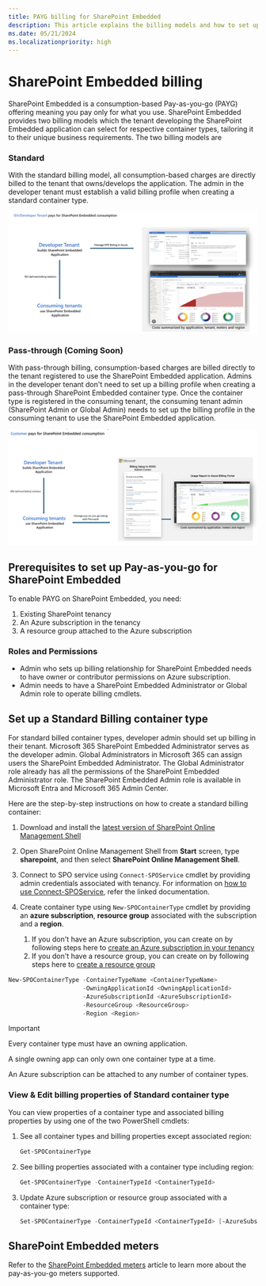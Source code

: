 ```yaml
---
title: PAYG billing for SharePoint Embedded
description: This article explains the billing models and how to set up PAYG billing.
ms.date: 05/21/2024
ms.localizationpriority: high
---
```


# SharePoint Embedded billing

SharePoint Embedded is a consumption-based Pay-as-you-go (PAYG) offering meaning you pay only for what you use. SharePoint Embedded provides two billing models which the tenant developing the SharePoint Embedded application can select for respective container types, tailoring it to their unique business requirements. The two billing models are

### Standard

With the standard billing model, all consumption-based charges are directly billed to the tenant that owns/develops the application. The admin in the developer tenant  must establish a valid billing profile when creating a standard container type.

![Standard](../../../images/1bill521.png)

### Pass-through (Coming Soon)

With pass-through billing, consumption-based charges are billed directly to the tenant registered to use the SharePoint Embedded application. Admins in the developer tenant don't need to set up a billing profile when creating a pass-through SharePoint Embedded container type. Once the container type is registered in the consuming tenant, the consuming tenant admin (SharePoint Admin or Global Admin) needs to set up the billing profile in the consuming tenant to use the SharePoint Embedded application.

![Pass Through](../../../images/2bill521.png)

## Prerequisites to set up Pay-as-you-go for SharePoint Embedded

To enable PAYG on SharePoint Embedded, you need:

1. Existing SharePoint tenancy
1. An Azure subscription in the tenancy
1. A resource group attached to the Azure subscription

### Roles and Permissions

- Admin who sets up billing relationship for SharePoint Embedded needs to have owner or contributor permissions on Azure subscription.
- Admin needs to have a SharePoint Embedded Administrator or Global Admin role to operate billing cmdlets.

## Set up a Standard Billing container type

For standard billed container types, developer admin should set up billing in their tenant. Microsoft 365 SharePoint Embedded Administrator serves as the developer admin. Global Administrators in Microsoft 365 can assign users the SharePoint Embedded Administrator. The Global Administrator role already has all the permissions of the SharePoint Embedded Administrator role. The SharePoint Embedded Admin role is available in Microsoft Entra and Microsoft 365 Admin Center.

Here are the step-by-step instructions on how to create a standard billing container:

1. Download and install the [latest version of SharePoint Online Management Shell](https://www.microsoft.com/download/details.aspx?id=35588)
1. Open SharePoint Online Management Shell from **Start** screen, type **sharepoint**, and then select **SharePoint Online Management Shell**.
1. Connect to SPO service using `Connect-SPOService` cmdlet by providing admin credentials associated with tenancy. For information on [how to use Connect-SPOService](/powershell/module/sharepoint-online/connect-sposervice), refer the linked documentation.
1. Create container type using `New-SPOContainerType` cmdlet by providing an **azure subscription**, **resource group** associated with the subscription and a **region**.

    1. If you don't have an Azure subscription, you can create on by following steps here to [create an Azure subscription in your tenancy](/azure/cloud-adoption-framework/ready/azure-best-practices/initial-subscriptions)
    1. If you don't have a resource group, you can create on by following steps here to [create a resource group](/azure/azure-resource-manager/management/manage-resource-groups-portal)

```powershell
New-SPOContainerType -ContainerTypeName <ContainerTypeName>
                     -OwningApplicationId <OwningApplicationId>
                     -AzureSubscriptionId <AzureSubscriptionId>
                     -ResourceGroup <ResourceGroup>
                     -Region <Region>
```

> [!IMPORTANT]
> Every container type must have an owning application.
>
> A single owning app can only own one container type at a time.
>
> An Azure subscription can be attached to any number of container types.

### View & Edit billing properties of Standard container type

You can view properties of a container type and associated billing properties by using one of the two PowerShell cmdlets:

1. See all container types and billing properties except associated region:

    ```powershell
    Get-SPOContainerType
    ```

1. See billing properties associated with a container type including region:

    ```powershell
    Get-SPOContainerType -ContainerTypeId <ContainerTypeId>
    ```

1. Update Azure subscription or resource group associated with a container type:

    ```powershell
    Set-SPOContainerType -ContainerTypeId <ContainerTypeId> [-AzureSubscriptionId <AzureSubscriptionId>] [-ResourceGroup <ResourceGroup>]
    ```

## SharePoint Embedded meters

Refer to the [SharePoint Embedded meters](meters.md) article to learn more about the pay-as-you-go meters supported.
